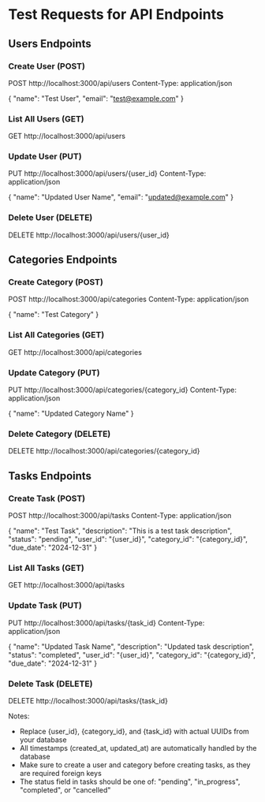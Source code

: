 # Test Requests for API Endpoints

## Users Endpoints

### Create User (POST)
POST http://localhost:3000/api/users
Content-Type: application/json

{
    "name": "Test User",
    "email": "test@example.com"
}

### List All Users (GET)
GET http://localhost:3000/api/users

### Update User (PUT)
PUT http://localhost:3000/api/users/{user_id}
Content-Type: application/json

{
    "name": "Updated User Name",
    "email": "updated@example.com"
}

### Delete User (DELETE)
DELETE http://localhost:3000/api/users/{user_id}

## Categories Endpoints

### Create Category (POST)
POST http://localhost:3000/api/categories
Content-Type: application/json

{
    "name": "Test Category"
}

### List All Categories (GET)
GET http://localhost:3000/api/categories

### Update Category (PUT)
PUT http://localhost:3000/api/categories/{category_id}
Content-Type: application/json

{
    "name": "Updated Category Name"
}

### Delete Category (DELETE)
DELETE http://localhost:3000/api/categories/{category_id}

## Tasks Endpoints

### Create Task (POST)
POST http://localhost:3000/api/tasks
Content-Type: application/json

{
    "name": "Test Task",
    "description": "This is a test task description",
    "status": "pending",
    "user_id": "{user_id}",
    "category_id": "{category_id}",
    "due_date": "2024-12-31"
}

### List All Tasks (GET)
GET http://localhost:3000/api/tasks

### Update Task (PUT)
PUT http://localhost:3000/api/tasks/{task_id}
Content-Type: application/json

{
    "name": "Updated Task Name",
    "description": "Updated task description",
    "status": "completed",
    "user_id": "{user_id}",
    "category_id": "{category_id}",
    "due_date": "2024-12-31"
}

### Delete Task (DELETE)
DELETE http://localhost:3000/api/tasks/{task_id}

Notes:
- Replace {user_id}, {category_id}, and {task_id} with actual UUIDs from your database
- All timestamps (created_at, updated_at) are automatically handled by the database
- Make sure to create a user and category before creating tasks, as they are required foreign keys
- The status field in tasks should be one of: "pending", "in_progress", "completed", or "cancelled" 